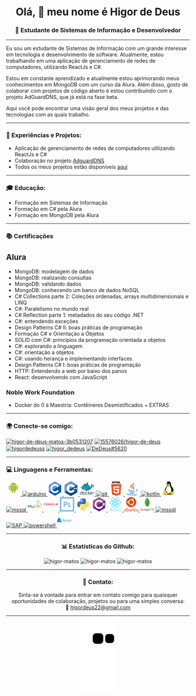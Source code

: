 <h1 align="center">Olá, 👋 meu nome é Higor de Deus</h1>
<h3 align="center">🚀 Estudante de Sistemas de Informação e Desenvolvedor </h3>

---

Eu sou um estudante de Sistemas de Informação com um grande interesse em tecnologia e desenvolvimento de software. Atualmente, estou trabalhando em uma aplicação de gerenciamento de redes de computadores, utilizando ReactJs e C#.

Estou em constante aprendizado e atualmente estou aprimorando meus conhecimentos em MongoDB com um curso da Alura. Além disso, gosto de colaborar com projetos de código aberto e estou contribuindo com o projeto AdGuardDNS, que já está na fase beta.

Aqui você pode encontrar uma visão geral dos meus projetos e das tecnologias com as quais trabalho.

---

### 💼 Experiências e Projetos:

- Aplicação de gerenciamento de redes de computadores utilizando ReactJs e C#
- Colaboração no projeto [AdguardDNS](https://github.com/AdguardTeam/AdGuardDNS)
- Todos os meus projetos estão disponíveis [aqui](https://github.com/Higor-Matos?tab=repositories)

---

### 🎓 Educação:

- Formação em Sistemas de Informação
- Formação em C# pela Alura
- Formação em MongoDB pela Alura

---

### 📚 Certificações

## Alura

- MongoDB: modelagem de dados
- MongoDB: realizando consultas
- MongoDB: validando dados
- MongoDB: conhecendo um banco de dados NoSQL
- C# Collections parte 2: Coleções ordenadas, arrays multidimensionais e LINQ
- C#: Paralelismo no mundo real
- C# Reflection parte 1: metadados do seu código .NET
- C#: entendendo exceções
- Design Patterns C# II: boas práticas de programação
- Formação C# e Orientação a Objetos
- SOLID com C#: princípios da programação orientada a objetos
- C#: explorando a linguagem
- C#: orientação a objetos
- C#: usando herança e implementando interfaces
- Design Patterns C# I: boas práticas de programação
- HTTP: Entendendo a web por baixo dos panos
- React: desenvolvendo com JavaScript

### Noble Work Foundation

- Docker do 0 à Maestria: Contêineres Desmistificados + EXTRAS

---

### 🌍 Conecte-se comigo:

<a href="https://linkedin.com/in/higor-de-deus-matos-3b0531207" target="blank"><img align="center" src="https://raw.githubusercontent.com/rahuldkjain/github-profile-readme-generator/master/src/images/icons/Social/linked-in-alt.svg" alt="higor-de-deus-matos-3b0531207" height="30" width="40" /></a>
<a href="https://stackoverflow.com/users/15576026/higor-de-deus" target="blank"><img align="center" src="https://raw.githubusercontent.com/rahuldkjain/github-profile-readme-generator/master/src/images/icons/Social/stack-overflow.svg" alt="15576026/higor-de-deus" height="30" width="40" /></a>
<a href="https://fb.com/higordedeuss" target="blank"><img align="center" src="https://raw.githubusercontent.com/rahuldkjain/github-profile-readme-generator/master/src/images/icons/Social/facebook.svg" alt="higordedeuss" height="30" width="40" /></a>
<a href="https://instagram.com/higor_dedeus" target="blank"><img align="center" src="https://raw.githubusercontent.com/rahuldkjain/github-profile-readme-generator/master/src/images/icons/Social/instagram.svg" alt="higor_dedeus" height="30" width="40" /></a>
<a href="https://discord.gg/DeDeus#5620" target="blank"><img align="center" src="https://raw.githubusercontent.com/rahuldkjain/github-profile-readme-generator/master/src/images/icons/Social/discord.svg" alt="DeDeus#5620" height="30" width="40" /></a>

---

### 💻 Linguagens e Ferramentas:

<p align="left"> 
<a href="https://developer.android.com" target="_blank" rel="noreferrer"> <img src="https://raw.githubusercontent.com/devicons/devicon/master/icons/android/android-original-wordmark.svg" alt="android" width="40" height="40"/> </a>
<a href="https://www.arduino.cc/" target="_blank" rel="noreferrer"> <img src="https://cdn.worldvectorlogo.com/logos/arduino-1.svg" alt="arduino" width="40" height="40"/> </a>
<a href="https://www.cprogramming.com/" target="_blank" rel="noreferrer"> <img src="https://raw.githubusercontent.com/devicons/devicon/master/icons/c/c-original.svg" alt="c" width="40" height="40"/> </a>
<a href="https://www.w3schools.com/cpp/" target="_blank" rel="noreferrer"> <img src="https://raw.githubusercontent.com/devicons/devicon/master/icons/cplusplus/cplusplus-original.svg" alt="cplusplus" width="40" height="40"/> </a>
<a href="https://www.docker.com/" target="_blank" rel="noreferrer"> <img src="https://raw.githubusercontent.com/devicons/devicon/master/icons/docker/docker-original-wordmark.svg" alt="docker" width="40" height="40"/> </a>
<a href="https://git-scm.com/" target="_blank" rel="noreferrer"> <img src="https://www.vectorlogo.zone/logos/git-scm/git-scm-icon.svg" alt="git" width="40" height="40"/> </a>
<a href="https://www.w3.org/html/" target="_blank" rel="noreferrer"> <img src="https://raw.githubusercontent.com/devicons/devicon/master/icons/html5/html5-original-wordmark.svg" alt="html5" width="40" height="40"/> </a>
<a href="https://www.java.com" target="_blank" rel="noreferrer"> <img src="https://raw.githubusercontent.com/devicons/devicon/master/icons/java/java-original.svg" alt="java" width="40" height="40"/> </a>
<a href="https://kotlinlang.org" target="_blank" rel="noreferrer"> <img src="https://www.vectorlogo.zone/logos/kotlinlang/kotlinlang-icon.svg" alt="kotlin" width="40" height="40"/> </a>
<a href="https://www.linux.org/" target="_blank" rel="noreferrer"> <img src="https://raw.githubusercontent.com/devicons/devicon/master/icons/linux/linux-original.svg" alt="linux" width="40" height="40"/> </a>
<a href="https://www.microsoft.com/en-us/sql-server" target="_blank" rel="noreferrer"> <img src="https://www.svgrepo.com/show/303229/microsoft-sql-server-logo.svg" alt="mssql" width="40" height="40"/> </a>
<a href="https://www.mysql.com/" target="_blank" rel="noreferrer"> <img src="https://raw.githubusercontent.com/devicons/devicon/master/icons/mysql/mysql-original-wordmark.svg" alt="mysql" width="40" height="40"/> </a>
<a href="https://www.oracle.com/" target="_blank" rel="noreferrer"> <img src="https://raw.githubusercontent.com/devicons/devicon/master/icons/oracle/oracle-original.svg" alt="oracle" width="40" height="40"/> </a>
<a href="https://www.photoshop.com/en" target="_blank" rel="noreferrer"> <img src="https://raw.githubusercontent.com/devicons/devicon/master/icons/photoshop/photoshop-line.svg" alt="photoshop" width="40" height="40"/> </a>
<a href="https://www.python.org" target="_blank" rel="noreferrer"> <img src="https://raw.githubusercontent.com/devicons/devicon/master/icons/python/python-original.svg" alt="python" width="40" height="40"/> </a>
<a href="https://docs.microsoft.com/en-us/dotnet/csharp/" target="_blank" rel="noreferrer"> <img src="https://raw.githubusercontent.com/devicons/devicon/master/icons/csharp/csharp-original.svg" alt="csharp" width="40" height="40"/> </a>
<a href="https://reactjs.org/" target="_blank" rel="noreferrer"> <img src="https://raw.githubusercontent.com/devicons/devicon/master/icons/react/react-original-wordmark.svg" alt="react" width="40" height="40"/> </a>
<a href="https://ubuntu.com/server" target="_blank" rel="noreferrer"> <img src="https://raw.githubusercontent.com/devicons/devicon/master/icons/ubuntu/ubuntu-plain-wordmark.svg" alt="ubuntu" width="40" height="40"/> </a>
<a href="https://www.mongodb.com/" target="_blank" rel="noreferrer"> <img src="https://raw.githubusercontent.com/devicons/devicon/master/icons/mongodb/mongodb-original-wordmark.svg" alt="mongodb" width="40" height="40"/> </a>
<a href="https://www.microsoft.com/en-us/sql-server" target="_blank" rel="noreferrer"> <img src="https://www.svgrepo.com/show/303229/microsoft-sql-server-logo.svg" alt="mssql" width="40" height="40"/> </a>
<a href="https://www.sap.com/products/business-one.html" target="_blank" rel="noreferrer"> <img src="https://www.vectorlogo.zone/logos/sap/sap-icon.svg" alt="SAP" width="40" height="40"/> </a>
<a href="https://docs.microsoft.com/en-us/powershell/" target="_blank" rel="noreferrer"> <img src="https://gist.githubusercontent.com/Xainey/d5bde7d01dcbac51ac951810e94313aa/raw/6c858c46726541b48ddaaebab29c41c07a196394/PowerShell.svg" alt="powershell" width="40" height="40"/> </a>
<a href="https://azure.microsoft.com/" target="_blank" rel="noreferrer"> <img src="https://raw.githubusercontent.com/devicons/devicon/master/icons/azure/azure-original-wordmark.svg" alt="azure" width="40" height="40"/> </a>
</p>

---
<h3 align="center">📊 Estatísticas do Github:</h3>

<p align="center">
  <img src="https://github-readme-stats.vercel.app/api?username=higor-matos&show_icons=true&theme=dracula&locale=en" alt="higor-matos" />
  <img src="https://github-readme-stats.vercel.app/api/top-langs?username=higor-matos&show_icons=true&theme=dracula&locale=en&layout=compact" alt="higor-matos" />
  <img src="https://github-readme-streak-stats.herokuapp.com/?user=higor-matos&theme=dark" alt="higor-matos" />
</p>

---

<h3 align="center">🔭 Contato:</h3>
<p align="center">
  Sinta-se à vontade para entrar em contato comigo para quaisquer oportunidades de colaboração, projetos ou para uma simples conversa: <br>
  📧 <a href="mailto:higordeus22@gmail.com?subject=Contato%20Profissional&body=Ol%C3%A1%2C%20cheguei%20at%C3%A9%20voc%C3%AA%20pelo%20GitHub.%0D%0AVamos%20conectar%3F">higordeus22@gmail.com</a>
</p>

---

<p align="center">
  <img src="https://github.com/Higor-Matos/Higor-Matos/blob/output/github-contribution-grid-snake.svg" alt="snake gif" />
</p>
